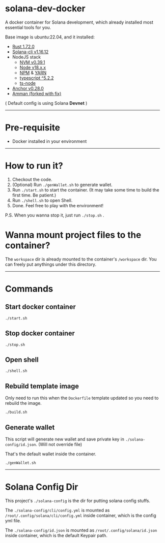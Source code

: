 # solana-dev-docker

A docker container for Solana development, which already installed most essential tools for you.

Base image is ubuntu:22.04, and it installed:
- [Rust 1.72.0](https://www.rust-lang.org/)
- [Solana-cli v1.16.12](https://github.com/solana-labs/solana)
- NodeJS stack
  - [NVM v0.39.1](https://github.com/nvm-sh/nvm)
  - [Node v18.x.x](https://nodejs.org/en)
  - [NPM](https://www.npmjs.com/) & [YARN](https://www.npmjs.com/package/yarn)
  - [typescript ^5.2.2](https://www.npmjs.com/package/typescript)
  - [ts-node](https://www.npmjs.com/package/ts-node)
- [Anchor v0.28.0](https://www.npmjs.com/package/@coral-xyz/anchor-cli)
- [Amman (forked with fix)](https://github.com/karlvlam/amman/tree/fix/build-issue-client-v0.2.4)

( Default config is using Solana **Devnet** )

--------

# Pre-requisite
- Docker installed in your environment

--------

# How to run it?

1) Checkout the code.
2) (Optional) Run `./genWallet.sh` to generate wallet.
3) Run `./start.sh` to start the container. (It may take some time to build the first time. Be patient.)
4) Run `./shell.sh` to open Shell.
5) Done. Feel free to play with the environment!


P.S. When you wanna stop it, just run `./stop.sh` .

# Wanna mount project files to the container?

The `workspace` dir is already mounted to the container's `/workspace` dir. You can freely put anythings under this directory.

--------

# Commands

## Start docker container

```
./start.sh
```

## Stop docker container

```
./stop.sh
```

## Open shell

```
./shell.sh
```

## Rebuild template image

Only need to run this when the `Dockerfile` template updated so you need to rebuild the image.
```
./build.sh
```

## Generate wallet

This script will generate new wallet and save private key in `./solana-config/id.json`. (Will not override file)

That's the default wallet inside the container.

```
./genWallet.sh
```

--------

# Solana Config Dir

This project's `./solana-config` is the dir for putting solana config stuffs.

The `./solana-config/cli/config.yml` is mounted as `/root/.config/solana/cli/config.yml` inside container, which is the config yml file.

The `./solana-config/id.json` is mounted as `/root/.config/solana/id.json` inside container, which is the default Keypair path.

